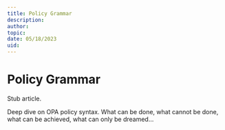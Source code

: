 ```yaml
---
title: Policy Grammar
description: 
author:
topic: 
date: 05/18/2023
uid:
---
```


# Policy Grammar

Stub article.

Deep dive on OPA policy syntax.  What can be done, what cannot be done, what can be achieved, what can only be dreamed...